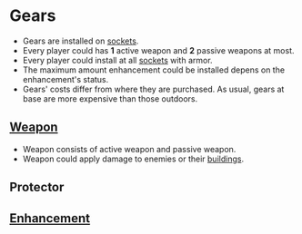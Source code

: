 # Gears
- Gears are installed on [sockets](https://github.com/306b/Tac/blob/master/GameDesignDocument/Player/Sockets.md).
- Every player could has **1** active weapon and **2** passive weapons at most.
- Every player could install at all [sockets](https://github.com/306b/Tac/blob/master/GameDesignDocument/Player/Sockets.md) with armor.
- The maximum amount enhancement could be installed depens on the enhancement's status.
- Gears' costs differ from where they are purchased. As usual, gears at base are more expensive than those outdoors.

## [Weapon](https://github.com/306b/Tac/blob/master/GameDesignDocument/Player/Gears/Weapon.md)
- Weapon consists of active weapon and passive weapon.
- Weapon could apply damage to enemies or their [buildings](https://github.com/306b/Tac/blob/master/GameDesignDocument/Buildings.md).

## Protector

## [Enhancement](https://github.com/306b/Tac/blob/master/GameDesignDocument/Player/Gears/Enhancement.md)
